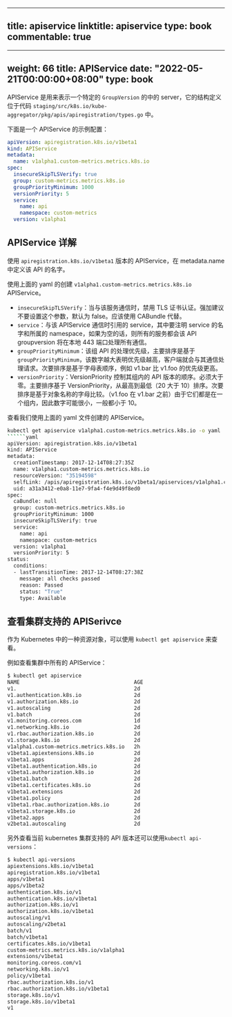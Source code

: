 
---
title: apiservice
linktitle: apiservice
type: book
commentable: true
---

---
weight: 66
title: APIService
date: "2022-05-21T00:00:00+08:00"
type: book
---

APIService 是用来表示一个特定的 `GroupVersion` 的中的 server，它的结构定义位于代码 `staging/src/k8s.io/kube-aggregator/pkg/apis/apiregistration/types.go` 中。

下面是一个 APIService 的示例配置：

```yaml
apiVersion: apiregistration.k8s.io/v1beta1
kind: APIService
metadata:
  name: v1alpha1.custom-metrics.metrics.k8s.io
spec:
  insecureSkipTLSVerify: true
  group: custom-metrics.metrics.k8s.io
  groupPriorityMinimum: 1000
  versionPriority: 5
  service:
    name: api
    namespace: custom-metrics
  version: v1alpha1
```

## APIService 详解

使用 `apiregistration.k8s.io/v1beta1` 版本的 APIService，在 metadata.name 中定义该 API 的名字。

使用上面的 yaml 的创建 `v1alpha1.custom-metrics.metrics.k8s.io` APIService。

- `insecureSkipTLSVerify`：当与该服务通信时，禁用 TLS 证书认证。强加建议不要设置这个参数，默认为 false。应该使用 CABundle 代替。
- `service`：与该 APIService 通信时引用的 service，其中要注明 service 的名字和所属的 namespace，如果为空的话，则所有的服务都会该 API groupversion 将在本地 443 端口处理所有通信。
- `groupPriorityMinimum`：该组 API 的处理优先级，主要排序是基于 `groupPriorityMinimum`，该数字越大表明优先级越高，客户端就会与其通信处理请求。次要排序是基于字母表顺序，例如 v1.bar 比 v1.foo 的优先级更高。
- `versionPriority`：VersionPriority 控制其组内的 API 版本的顺序。必须大于零。主要排序基于 VersionPriority，从最高到最低（20 大于 10）排序。次要排序是基于对象名称的字母比较。（v1.foo 在 v1.bar 之前）由于它们都是在一个组内，因此数字可能很小，一般都小于 10。

查看我们使用上面的 yaml 文件创建的 APIService。

```````bash
kubectl get apiservice v1alpha1.custom-metrics.metrics.k8s.io -o yaml
​``````yaml
apiVersion: apiregistration.k8s.io/v1beta1
kind: APIService
metadata:
  creationTimestamp: 2017-12-14T08:27:35Z
  name: v1alpha1.custom-metrics.metrics.k8s.io
  resourceVersion: "35194598"
  selfLink: /apis/apiregistration.k8s.io/v1beta1/apiservices/v1alpha1.custom-metrics.metrics.k8s.io
  uid: a31a3412-e0a8-11e7-9fa4-f4e9d49f8ed0
spec:
  caBundle: null
  group: custom-metrics.metrics.k8s.io
  groupPriorityMinimum: 1000
  insecureSkipTLSVerify: true
  service:
    name: api
    namespace: custom-metrics
  version: v1alpha1
  versionPriority: 5
status:
  conditions:
  - lastTransitionTime: 2017-12-14T08:27:38Z
    message: all checks passed
    reason: Passed
    status: "True"
    type: Available
```````

## 查看集群支持的 APISerivce

作为 Kubernetes 中的一种资源对象，可以使用 `kubectl get apiservice` 来查看。

例如查看集群中所有的 APIService：

```bash
$ kubectl get apiservice
NAME                                     AGE
v1.                                      2d
v1.authentication.k8s.io                 2d
v1.authorization.k8s.io                  2d
v1.autoscaling                           2d
v1.batch                                 2d
v1.monitoring.coreos.com                 1d
v1.networking.k8s.io                     2d
v1.rbac.authorization.k8s.io             2d
v1.storage.k8s.io                        2d
v1alpha1.custom-metrics.metrics.k8s.io   2h
v1beta1.apiextensions.k8s.io             2d
v1beta1.apps                             2d
v1beta1.authentication.k8s.io            2d
v1beta1.authorization.k8s.io             2d
v1beta1.batch                            2d
v1beta1.certificates.k8s.io              2d
v1beta1.extensions                       2d
v1beta1.policy                           2d
v1beta1.rbac.authorization.k8s.io        2d
v1beta1.storage.k8s.io                   2d
v1beta2.apps                             2d
v2beta1.autoscaling                      2d
```

另外查看当前 kubernetes 集群支持的 API 版本还可以使用`kubectl api-versions`：

```bash
$ kubectl api-versions
apiextensions.k8s.io/v1beta1
apiregistration.k8s.io/v1beta1
apps/v1beta1
apps/v1beta2
authentication.k8s.io/v1
authentication.k8s.io/v1beta1
authorization.k8s.io/v1
authorization.k8s.io/v1beta1
autoscaling/v1
autoscaling/v2beta1
batch/v1
batch/v1beta1
certificates.k8s.io/v1beta1
custom-metrics.metrics.k8s.io/v1alpha1
extensions/v1beta1
monitoring.coreos.com/v1
networking.k8s.io/v1
policy/v1beta1
rbac.authorization.k8s.io/v1
rbac.authorization.k8s.io/v1beta1
storage.k8s.io/v1
storage.k8s.io/v1beta1
v1
```

    